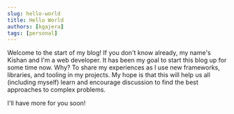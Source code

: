 ```yaml
---
slug: hello-world
title: Hello World
authors: [kgajera]
tags: [personal]
---
```


Welcome to the start of my blog! If you don't know already, my name's Kishan and I'm a web developer. It has been my goal to start this blog up for some time now. Why? To share my experiences as I use new frameworks, libraries, and tooling in my projects. My hope is that this will help us all (including myself) learn and encourage discussion to find the best approaches to complex problems.

<!--truncate-->

I'll have more for you soon!
